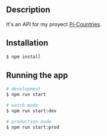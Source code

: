 ## Description

It's an API for my proyect [Pi-Countries](https://github.com/JimLoy/PI-Countries).

## Installation

```bash
$ npm install
```

## Running the app

```bash
# development
$ npm run start

# watch mode
$ npm run start:dev

# production mode
$ npm run start:prod
```
